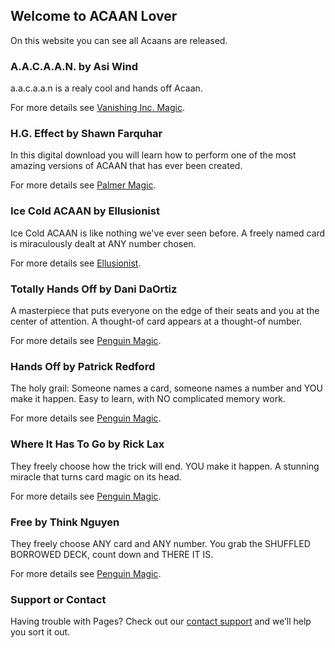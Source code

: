 ## Welcome to ACAAN Lover

On this website you can see all Acaans are released.


### A.A.C.A.A.N. by Asi Wind

a.a.c.a.a.n is a realy cool and hands off Acaan.

For more details see [Vanishing Inc. Magic](https://www.vanishingincmagic.com/card-magic-downloads/aacaan/).

### H.G. Effect by Shawn Farquhar

In this digital download you will learn how to perform one of the most amazing versions of ACAAN that has ever been created.

For more details see [Palmer Magic](https://www.palmermagic.com/product/h-g-effect-shawn-farquhar/).

### Ice Cold ACAAN by Ellusionist

Ice Cold ACAAN is like nothing we've ever seen before. A freely named card is miraculously dealt at ANY number chosen.

For more details see [Ellusionist](https://www.ellusionist.com/ice-cold-acaan.html).


### Totally Hands Off by Dani DaOrtiz

A masterpiece that puts everyone on the edge of their seats and you at the center of attention. A thought-of card appears at a thought-of number.

For more details see [Penguin Magic](https://www.penguinmagic.com/p/11519).


### Hands Off by Patrick Redford

The holy grail: Someone names a card, someone names a number and YOU make it happen. Easy to learn, with NO complicated memory work.

For more details see [Penguin Magic](https://www.penguinmagic.com/p/2485).

### Where It Has To Go by Rick Lax

They freely choose how the trick will end. YOU make it happen. A stunning miracle that turns card magic on its head.

For more details see [Penguin Magic](https://www.penguinmagic.com/p/10747).


### Free by Think Nguyen

They freely choose ANY card and ANY number. You grab the SHUFFLED BORROWED DECK, count down and THERE IT IS. 

For more details see [Penguin Magic](https://www.penguinmagic.com/p/12771).


### Support or Contact

Having trouble with Pages? Check out our [contact support](https://andibrunner.de/#signup) and we’ll help you sort it out.
